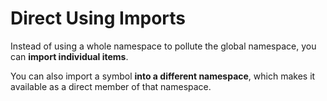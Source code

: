 # Direct Using Imports

Instead of using a whole namespace to pollute the global namespace, you can __import individual items__.

You can also import a symbol __into a different namespace__, which makes it available as a direct member of that namespace.
